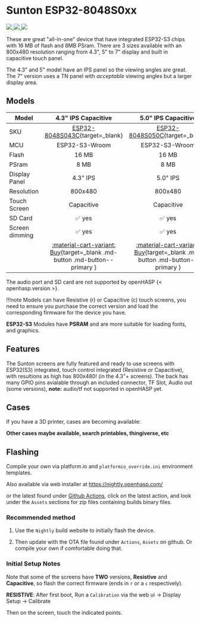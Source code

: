 # Sunton ESP32-8048S0xx

<div class="row justify-content-center">
        <a href="../images/esp32-8048s043c-front.jpg" data-toggle="lightbox" data-gallery="example-gallery" class="col-sm-4" data-title="Sunton ESP32-8048S043C" data-footer="">
            <img src="../thumbnails/esp32-8048s043c-front.jpg" class="img-fluid">
        </a>
        <a href="../images/esp32-8048s050c-front.jpg" data-toggle="lightbox" data-gallery="example-gallery" class="col-sm-4" data-title="Sunton ESP32-8048S050C" data-footer="">
            <img src="../thumbnails/esp32-8048s050c-front.jpg" class="img-fluid">
        </a>
        <a href="../images/esp32-8048s070c-front.jpg" data-toggle="lightbox" data-gallery="example-gallery" class="col-sm-4" data-title="Sunton ESP32-8048S070C" data-footer="">
            <img src="../thumbnails/esp32-8048s070c-front.jpg" class="img-fluid">
        </a>
</div>

These are great "all-in-one" device that have integrated ESP32-S3 chips with 16 MB of flash and 8MB PSram.
There are 3 sizes available with an 800x480 resolution ranging from 4.3", 5" to 7" display and built in capacitive touch panel.

The 4.3" and 5" model have an IPS panel so the viewing angles are great.
The 7" version uses a TN panel with *acceptable* viewing angles but a larger display area.

## Models

| Model                   | 4.3" IPS Capacitive  | 5.0" IPS Capacitive  | 7.0" TN Capacitive
|-------------------------|:-------:|:-------:|:-------:|
| SKU                     | [ESP32-8048S043C][1]{target=_blank} | [ESP32-8048S050C][2]{target=_blank} | [ESP32-8048S070C][3]{target=_blank}
| MCU                     | ESP32-S3-Wroom | ESP32-S3-Wroom | ESP32-S3-Wroom
| Flash                   | 16 MB   | 16 MB   | 16 MB
| PSram                   | 8 MB    | 8 MB    | 8 MB
| Display Panel           | 4.3" IPS | 5.0" IPS | 7.0" TN
| Resolution              | 800x480 | 800x480 | 800x480
| Touch Screen            | Capacitive | Capacitive | Capacitive
| SD Card                 | :white_check_mark: yes | :white_check_mark: yes | :white_check_mark: yes
| Screen dimming          | :white_check_mark: yes | :white_check_mark: yes | :white_check_mark: yes
| | [:material-cart-variant: Buy][1]{target=_blank .md-button .md-button--primary } | [:material-cart-variant: Buy][2]{target=_blank .md-button .md-button--primary } | [:material-cart-variant: Buy][3]{target=_blank .md-button .md-button--primary }

The audio port and SD card are not supported by openHASP {< openhasp.version >}.


!!!note
        Models can have Resistive (r) or Capacitive (c) touch screens, you need to ensure you purchase the correct version and load the corresponding firmware for the device you have.

__ESP32-S3__ Modules have __PSRAM__ and are more suitable for loading fonts, and graphics.

## Features

The Sunton screens are fully featured and ready to use screens with ESP32(S3) integrated, touch control integrated (Resistive or Capacitive), with resultions as high has 800x480! (in the 4.3"+ screens).  The back has many GPIO pins avialable through an included connector, TF Slot, Audio out (some versions), **note:** audio/tf not supported in openHASP yet.

## Cases

If you have a 3D printer, cases are becoming available:

**Other cases maybe available, search printables, thingiverse, etc**

## Flashing

Compile your own via platform.io and `platformio_override.ini` environment templates.

Also available via web installer at <a target="_blank" href="https://nightly.openhasp.com/">https://nightly.openhasp.com/</a>

or the latest found under <a target="_blank" href="https://github.com/HASwitchPlate/openHASP/actions">Github Actions</a>, click on the latest action, and look under the `Assets` sections for zip files containing builds binary files.

### Recommended method

   1. Use the `Nightly` build website to initially flash the device.

   2. Then update with the OTA file found under `Actions`, `Assets` on github.  Or compile your own if comfortable doing that.

### Initial Setup Notes

Note that some of the screens have **TWO** versions, **Resistive** and **Capacitive**, so flash the correct firmware (ends in `r` or a `c` respectively).

**RESISTIVE**: After first boot, Run a `Calibration` via the web ui -> Display Setup -> Calibrate

Then on the screen, touch the indicated points.

[1]: https://www.aliexpress.com/item/1005004788147691.html
[2]: https://www.aliexpress.com/item/1005004952694042.html
[3]: https://www.aliexpress.com/item/1005004952726089.html